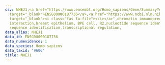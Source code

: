 ```yaml
---
csv: NHEJ1,<a href="https://www.ensembl.org/Homo_sapiens/Gene/Summary?db=core;g=ENSG00000187736"
  target="_blank">ENSG00000187736</a>,<a href="https://www.ncbi.nlm.nih.gov/pubmed/22863008"
  target="_blank"><i class="fas fa-file"></i></a>",chromatin immunoprecipitation assay,direct
  interaction,breast epithelium, BPE cell, R2,nucleotide sequence identification,nucleotide
  sequence identification,transcriptional regulation,
data_alias: NHEJ1
data_id: ENSG00000187736
data_numevidence: 1
data_species: Homo sapiens
data_taxid: '9606'
title: NHEJ1
---
```

